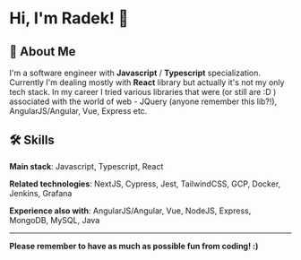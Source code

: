 
# Hi, I'm Radek! 👋


## 🚀 About Me
I'm a software engineer with **Javascript** / **Typescript** specialization. Currently I'm dealing mostly with **React** library but actually it's not my only tech stack. In my career I tried various libraries that were (or still are :D ) associated with the world of web - JQuery (anyone remember this lib?!), AngularJS/Angular, Vue, Express etc.


## 🛠 Skills

**Main stack**: Javascript, Typescript, React

**Related technologies**: NextJS, Cypress, Jest, TailwindCSS, GCP, Docker, Jenkins, Grafana

**Experience also with**: AngularJS/Angular, Vue, NodeJS, Express, MongoDB, MySQL, Java

___
**Please remember to have as much as possible fun from coding! :)**
